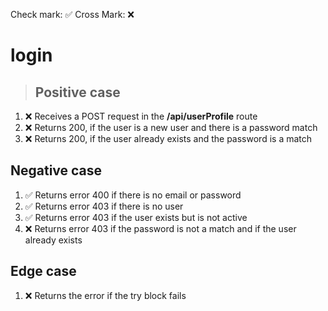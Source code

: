 Check mark: ✅
Cross Mark: ❌

# login 

> ## Positive case

1. ❌ Receives a POST request in the **/api/userProfile** route
2. ❌ Returns 200, if the user is a new user and there is a password match
3. ❌ Returns 200, if the user already exists and the password is a match

## Negative case

1. ✅ Returns error 400 if there is no email or password
2. ✅ Returns error 403 if there is no user
3. ✅ Returns error 403 if the user exists but is not active
4. ❌ Returns error 403 if the password is not a match and if the user already exists

## Edge case

1. ❌ Returns the error if the try block fails 